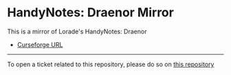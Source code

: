 # HandyNotes: Draenor Mirror

This is a mirror of Lorade's HandyNotes: Draenor

- [Curseforge URL](https://www.curseforge.com/wow/addons/handynotes-draenor)

----

To open a ticket related to this repository, please do so on [this repository](https://github.com/curseforge-mirror/.github)